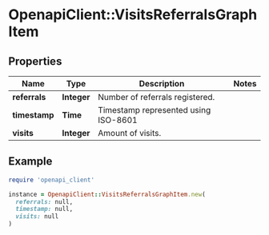 # OpenapiClient::VisitsReferralsGraphItem

## Properties

| Name | Type | Description | Notes |
| ---- | ---- | ----------- | ----- |
| **referrals** | **Integer** | Number of referrals registered. |  |
| **timestamp** | **Time** | Timestamp represented using ISO-8601 |  |
| **visits** | **Integer** | Amount of visits. |  |

## Example

```ruby
require 'openapi_client'

instance = OpenapiClient::VisitsReferralsGraphItem.new(
  referrals: null,
  timestamp: null,
  visits: null
)
```

